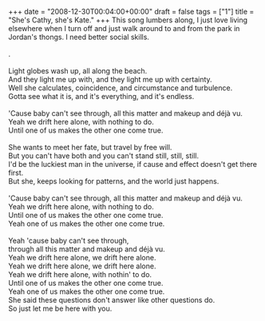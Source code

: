 +++
date = "2008-12-30T00:04:00+00:00"
draft = false
tags = ["1"]
title = "She's Cathy, she's Kate."
+++
This song lumbers along, I just love living elsewhere when I turn off and just walk around to and from the park in Jordan's thongs. I need better social skills.<br/><br/>.<br/><br/>Light globes wash up, all along the beach.<br/>And they light me up with, and they light me up with certainty.<br/>Well she calculates, coincidence, and circumstance and turbulence.<br/>Gotta see what it is, and it's everything, and it's endless.<br/><br/>'Cause baby can't see through, all this matter and makeup and déjà vu.<br/>Yeah we drift here alone, with nothing to do.<br/>Until one of us makes the other one come true.<br/><br/>She wants to meet her fate, but travel by free will.<br/>But you can't have both and you can't stand still, still, still.<br/>I'd be the luckiest man in the universe, if cause and effect doesn't get there first.<br/>But she, keeps looking for patterns, and the world just happens.<br/><br/>'Cause baby can't see through, all this matter and makeup and déjà vu.<br/>Yeah we drift here alone, with nothing to do.<br/>Until one of us makes the other one come true.<br/>Yeah one of us makes the other one come true.<br/><br/>Yeah 'cause baby can't see through,<br/>through all this matter and makeup and déjà vu.<br/>Yeah we drift here alone, we drift here alone.<br/>Yeah we drift here alone, we drift here alone.<br/>Yeah we drift here alone, with nothin' to do.<br/>Until one of us makes the other one come true.<br/>Yeah one of us makes the other one come true.<br/>She said these questions don't answer like other questions do.<br/>So just let me be here with you.<div class="blogger-post-footer"><img width='1' height='1' src='https://blogger.googleusercontent.com/tracker/5693059957647979680-3109884643398145571?l=cosmiccowbell.blogspot.com' alt='' /></div>